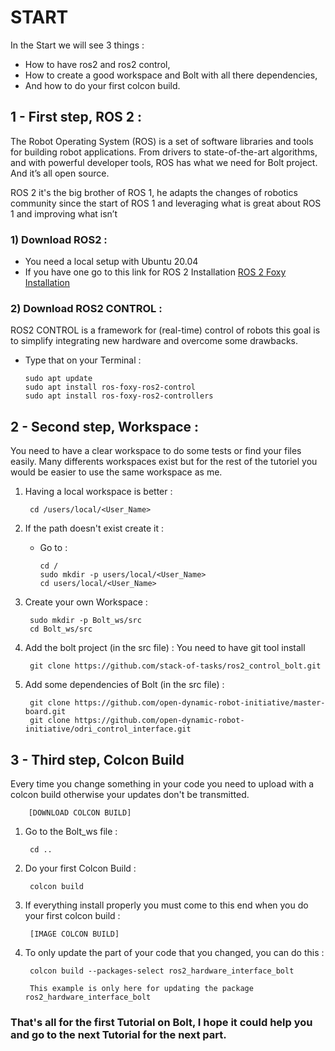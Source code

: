 # START
In the Start we will see 3 things : 
-   How to have ros2 and ros2 control, 
-   How to create a good workspace and Bolt with all there dependencies,
-   And how to do your first colcon build.


## 1 - First step, ROS 2 :

The Robot Operating System (ROS) is a set of software libraries and tools for building robot applications. From drivers to state-of-the-art algorithms, and with powerful developer tools, ROS has what we need for Bolt project. And it’s all open source.

ROS 2 it's the big brother of ROS 1, he adapts the changes of robotics community since the start of ROS 1 and leveraging what is great about ROS 1 and improving what isn’t 


### 1) Download ROS2 :

- You need a local setup with Ubuntu 20.04 
- If you have one go to this link for ROS 2 Installation 
[ROS 2 Foxy Installation](https://docs.ros.org/en/foxy/Installation/Ubuntu-Development-Setup.html)
        
### 2) Download ROS2 CONTROL :

ROS2 CONTROL is a framework for (real-time) control of robots this goal is to simplify integrating new hardware and overcome some drawbacks.

- Type that on your Terminal :

      sudo apt update
      sudo apt install ros-foxy-ros2-control
      sudo apt install ros-foxy-ros2-controllers


## 2 - Second step, Workspace :

You need to have a clear workspace to do some tests or find your files easily. Many differents workspaces exist but for the rest of the tutoriel you would be easier to use the same workspace as me. 

1) Having a local workspace is better :
      
        cd /users/local/<User_Name>

2) If the path doesn't exist create it :
    - Go to : 
  
          cd /
          sudo mkdir -p users/local/<User_Name>
          cd users/local/<User_Name>
  
3) Create your own Workspace :

        sudo mkdir -p Bolt_ws/src
        cd Bolt_ws/src

4) Add the bolt project (in the src file) :
You need to have git tool install 

        git clone https://github.com/stack-of-tasks/ros2_control_bolt.git

5) Add some dependencies of Bolt (in the src file) :

        git clone https://github.com/open-dynamic-robot-initiative/master-board.git
        git clone https://github.com/open-dynamic-robot-initiative/odri_control_interface.git


## 3 - Third step, Colcon Build  

Every time you change something in your code you need to upload with a colcon build otherwise your updates don't be transmitted.

        [DOWNLOAD COLCON BUILD]
1) Go to the Bolt_ws file :

        cd ..

2) Do your first Colcon Build :

        colcon build

3) If everything install properly you must come to this end when you do your first colcon build :

        [IMAGE COLCON BUILD]

4) To only update the part of your code that you changed, you can do this :

        colcon build --packages-select ros2_hardware_interface_bolt

        This example is only here for updating the package ros2_hardware_interface_bolt




### That's all for the first Tutorial on Bolt, I hope it could help you and go to the next Tutorial for the next part. 
